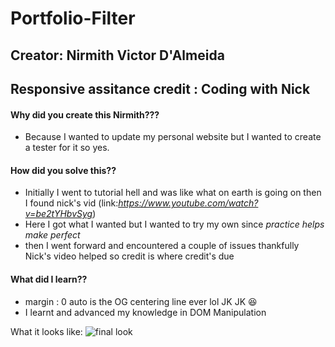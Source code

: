 # Portfolio-Filter

## Creator: Nirmith Victor D'Almeida
## Responsive assitance credit : Coding with Nick

#### Why did you create this Nirmith???
- Because I wanted to update my personal website but I wanted to create a tester for it so yes.

#### How did you solve this??
- Initially I went to tutorial hell and was like what on earth is going on then I found nick's vid (link:*https://www.youtube.com/watch?v=be2tYHbvSyg*)
- Here I got what I wanted but I wanted to try my own since *practice helps make perfect*
- then I went forward and encountered a couple of issues thankfully Nick's video helped so credit is where credit's due

#### What did I learn??
- margin : 0 auto is the OG centering line ever lol JK JK 😆
- I learnt and advanced my knowledge in DOM Manipulation

What it looks like:
![final look](https://github.com/NirmithVictor/Portfolio-Filter/blob/main/project_images/finalLook.png)

